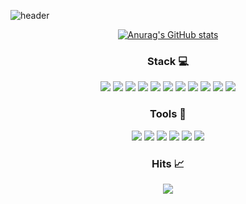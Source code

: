 ![header](https://capsule-render.vercel.app/api?type=slice&color=082032&height=300&section=header&text=Kidsnote&fontSize=90&fontColor=fff&rotate=20&fontAlign=58&fontAlignY=33&desc=Hope&descSize=25&&descAlign=87&descAlignY=38)

<p align="center">
  <a href="https://github.com/hope-kh/github-readme-stats"><img src="https://camo.githubusercontent.com/90d7957141fcc195dc8ffb1d8ea69bc0e871d9fa6f13a522d1b61c9d363a78fe/68747470733a2f2f6769746875622d726561646d652d73746174732e76657263656c2e6170702f6170693f757365726e616d653d686f70652d6b68" alt="Anurag's GitHub stats" data-canonical-src="https://github-readme-stats.vercel.app/api?username=hope-kh"></a>
</p>

<h3 align="center">Stack 💻</h3>
<p align="center">
<img src="https://img.shields.io/badge/HTML5-e34f26?style=flat-square&logo=HTML5&logoColor=white"/>
<img src="https://img.shields.io/badge/CSS3-1572B6?style=flat-square&logo=CSS3&logoColor=white"/>
<img src="https://img.shields.io/badge/Styled Components-db7093?style=flat-square&logo=styledcomponents&logoColor=white"/>
<img src="https://img.shields.io/badge/Sass-cc6699?style=flat-square&logo=sass&logoColor=white"/>
<img src="https://img.shields.io/badge/Java Script-f7df1e?style=flat-square&logo=javascript&logoColor=black"/>
<img src="https://img.shields.io/badge/Type Script-3178c6?style=flat-square&logo=typescript&logoColor=white"/>
<img src="https://img.shields.io/badge/React-61dafb?style=flat-square&logo=react&logoColor=black"/>
<img src="https://img.shields.io/badge/Next JS-000?style=flat-square&logo=next.js&logoColor=white"/>
<img src="https://img.shields.io/badge/npm-cb3837?style=flat-square&logo=npm&logoColor=white"/>
<img src="https://img.shields.io/badge/Git-f05032?style=flat-square&logo=git&logoColor=white"/>
<img src="https://img.shields.io/badge/GitHub-181717?style=flat-square&logo=github&logoColor=white"/>
</p>

<h3 align="center">Tools 📑</h3>
<p align="center">
<img src="https://img.shields.io/badge/Git-f05032?style=flat-square&logo=git&logoColor=white"/>
<img src="https://img.shields.io/badge/GitHub-181717?style=flat-square&logo=github&logoColor=white"/>
<img src="https://img.shields.io/badge/Jira-0052cc?style=flat-square&logo=jira&logoColor=white"/>
<img src="https://img.shields.io/badge/Slack-4a154b?style=flat-square&logo=slack&logoColor=white"/>
<img src="https://img.shields.io/badge/Figma-f24e1e?style=flat-square&logo=figma&logoColor=white"/>
<img src="https://img.shields.io/badge/Visual Studio Code-007acc?style=flat-square&logo=visualstudiocode&logoColor=white"/>
</p>

<h3 align="center">Hits 📈</h3>
<p align="center">
  <a href="https://hits.seeyoufarm.com"><img src="https://hits.seeyoufarm.com/api/count/incr/badge.svg?url=https%3A%2F%2Fgithub.com%2Fhope-kh&count_bg=%23155382&title_bg=%23082032&icon=github.svg&icon_color=%23E7E7E7&title=Github&edge_flat=true"/></a>
</p>

